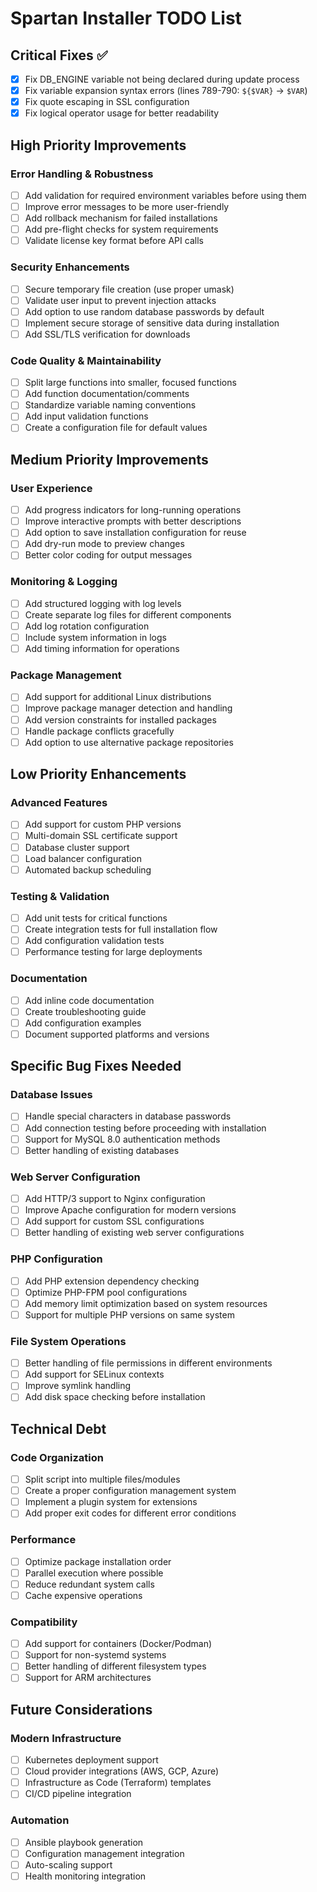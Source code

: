 # Spartan Installer TODO List

## Critical Fixes ✅
- [x] Fix DB_ENGINE variable not being declared during update process 
- [x] Fix variable expansion syntax errors (lines 789-790: `${$VAR}` → `$VAR`)
- [x] Fix quote escaping in SSL configuration
- [x] Fix logical operator usage for better readability

## High Priority Improvements

### Error Handling & Robustness
- [ ] Add validation for required environment variables before using them
- [ ] Improve error messages to be more user-friendly
- [ ] Add rollback mechanism for failed installations
- [ ] Add pre-flight checks for system requirements
- [ ] Validate license key format before API calls

### Security Enhancements
- [ ] Secure temporary file creation (use proper umask)
- [ ] Validate user input to prevent injection attacks
- [ ] Add option to use random database passwords by default
- [ ] Implement secure storage of sensitive data during installation
- [ ] Add SSL/TLS verification for downloads

### Code Quality & Maintainability
- [ ] Split large functions into smaller, focused functions
- [ ] Add function documentation/comments
- [ ] Standardize variable naming conventions
- [ ] Add input validation functions
- [ ] Create a configuration file for default values

## Medium Priority Improvements

### User Experience
- [ ] Add progress indicators for long-running operations
- [ ] Improve interactive prompts with better descriptions
- [ ] Add option to save installation configuration for reuse
- [ ] Add dry-run mode to preview changes
- [ ] Better color coding for output messages

### Monitoring & Logging
- [ ] Add structured logging with log levels
- [ ] Create separate log files for different components
- [ ] Add log rotation configuration
- [ ] Include system information in logs
- [ ] Add timing information for operations

### Package Management
- [ ] Add support for additional Linux distributions
- [ ] Improve package manager detection and handling
- [ ] Add version constraints for installed packages
- [ ] Handle package conflicts gracefully
- [ ] Add option to use alternative package repositories

## Low Priority Enhancements

### Advanced Features
- [ ] Add support for custom PHP versions
- [ ] Multi-domain SSL certificate support
- [ ] Database cluster support
- [ ] Load balancer configuration
- [ ] Automated backup scheduling

### Testing & Validation
- [ ] Add unit tests for critical functions
- [ ] Create integration tests for full installation flow
- [ ] Add configuration validation tests
- [ ] Performance testing for large deployments

### Documentation
- [ ] Add inline code documentation
- [ ] Create troubleshooting guide
- [ ] Add configuration examples
- [ ] Document supported platforms and versions

## Specific Bug Fixes Needed

### Database Issues
- [ ] Handle special characters in database passwords
- [ ] Add connection testing before proceeding with installation
- [ ] Support for MySQL 8.0 authentication methods
- [ ] Better handling of existing databases

### Web Server Configuration
- [ ] Add HTTP/3 support to Nginx configuration
- [ ] Improve Apache configuration for modern versions
- [ ] Add support for custom SSL configurations
- [ ] Better handling of existing web server configurations

### PHP Configuration
- [ ] Add PHP extension dependency checking
- [ ] Optimize PHP-FPM pool configurations
- [ ] Add memory limit optimization based on system resources
- [ ] Support for multiple PHP versions on same system

### File System Operations
- [ ] Better handling of file permissions in different environments
- [ ] Add support for SELinux contexts
- [ ] Improve symlink handling
- [ ] Add disk space checking before installation

## Technical Debt

### Code Organization
- [ ] Split script into multiple files/modules
- [ ] Create a proper configuration management system
- [ ] Implement a plugin system for extensions
- [ ] Add proper exit codes for different error conditions

### Performance
- [ ] Optimize package installation order
- [ ] Parallel execution where possible
- [ ] Reduce redundant system calls
- [ ] Cache expensive operations

### Compatibility
- [ ] Add support for containers (Docker/Podman)
- [ ] Support for non-systemd systems
- [ ] Better handling of different filesystem types
- [ ] Support for ARM architectures

## Future Considerations

### Modern Infrastructure
- [ ] Kubernetes deployment support
- [ ] Cloud provider integrations (AWS, GCP, Azure)
- [ ] Infrastructure as Code (Terraform) templates
- [ ] CI/CD pipeline integration

### Automation
- [ ] Ansible playbook generation
- [ ] Configuration management integration
- [ ] Auto-scaling support
- [ ] Health monitoring integration